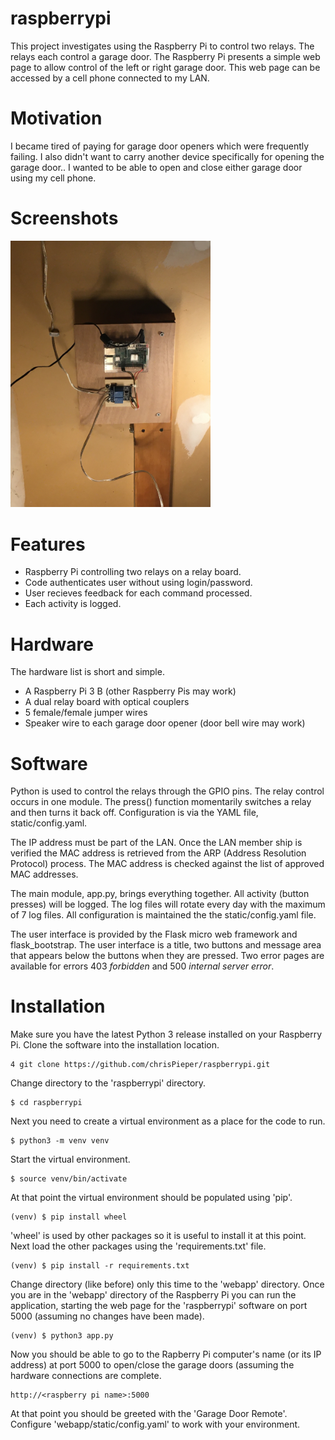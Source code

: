 # raspberrypi
This project investigates using the Raspberry Pi to control two relays. The relays each control a garage door. The Raspberry Pi presents a simple web page to allow control of the left or right garage door. This web page can be accessed by a cell phone connected to my LAN.

# Motivation
I became tired of paying for garage door openers which were frequently failing. I also didn't want to carry another device specifically for opening the garage door.. I wanted to be able to open and close either garage door using my cell phone.

# Screenshots
<p float="left>
    <img src="webapp/static/snapshot.png" alt="A snapshot of the cell phone display." width="320">
    <img src="webapp/static/Hardware.JPG" alt="A picture of the installed hardware." width="320">
</p>

# Features
* Raspberry Pi controlling two relays on a relay board.
* Code authenticates user without using login/password.
* User recieves feedback for each command processed.
* Each activity is logged.

# Hardware
The hardware list is short and simple.
* A Raspberry Pi 3 B (other Raspberry Pis may work)
* A dual relay board with optical couplers
* 5 female/female jumper wires
* Speaker wire to each garage door opener (door bell wire may work)

# Software
Python is used to control the relays through the GPIO pins. The relay control occurs in one module. The press() function momentarily switches a relay and then turns it back off. Configuration is via the YAML file, static/config.yaml.

The IP address must be part of the LAN. Once the LAN member ship is verified the MAC address is retrieved from the ARP (Address Resolution Protocol) process. The MAC address is checked against the list of approved MAC addresses.

The main module, app.py, brings everything together. All activity (button presses) will be logged. The log files will rotate every day with the maximum of 7 log files. All configuration is maintained the the static/config.yaml file.

The user interface is provided by the Flask micro web framework and flask_bootstrap. The user interface is a title, two buttons and message area that appears below the buttons when they are pressed. Two error pages are available for errors 403 _forbidden_ and 500 _internal server error_.

# Installation
Make sure you have the latest Python 3 release installed on your Raspberry Pi. Clone the software into the installation location.
```
4 git clone https://github.com/chrisPieper/raspberrypi.git
```
Change directory to the 'raspberrypi' directory. 
```
$ cd raspberrypi
```
Next you need to create a virtual environment as a place for the code to run.
```
$ python3 -m venv venv
```
Start the virtual environment.
```
$ source venv/bin/activate
```
At that point the virtual environment should be populated using 'pip'.
```
(venv) $ pip install wheel
```
'wheel' is used by other packages so it is useful to install it at this point. Next load the other packages using the 'requirements.txt' file.
```
(venv) $ pip install -r requirements.txt
```
Change directory (like before) only this time to the 'webapp' directory. Once you are in the 'webapp' directory of the Raspberry Pi you can run the application, starting the web page for the 'raspberrypi' software on port 5000 (assuming no changes have been made).
```
(venv) $ python3 app.py
```
Now you should be able to go to the Rapberry Pi computer's name (or its IP address) at port 5000 to open/close the garage doors (assuming the hardware connections are complete.
```
http://<raspberry pi name>:5000
```
At that point you should be greeted with the 'Garage Door Remote'. Configure 'webapp/static/config.yaml' to work with your environment.
